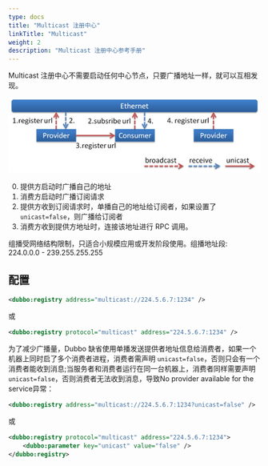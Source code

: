 ```yaml
---
type: docs
title: "Multicast 注册中心"
linkTitle: "Multicast"
weight: 2
description: "Multicast 注册中心参考手册"
---
```


Multicast 注册中心不需要启动任何中心节点，只要广播地址一样，就可以互相发现。

![/user-guide/images/multicast.jpg](/imgs/user/multicast.jpg)

0. 提供方启动时广播自己的地址
1. 消费方启动时广播订阅请求
2. 提供方收到订阅请求时，单播自己的地址给订阅者，如果设置了 `unicast=false`，则广播给订阅者
3. 消费方收到提供方地址时，连接该地址进行 RPC 调用。

组播受网络结构限制，只适合小规模应用或开发阶段使用。组播地址段: 224.0.0.0 - 239.255.255.255

## 配置

```xml
<dubbo:registry address="multicast://224.5.6.7:1234" />
```

或

```xml
<dubbo:registry protocol="multicast" address="224.5.6.7:1234" />
```

为了减少广播量，Dubbo 缺省使用单播发送提供者地址信息给消费者，如果一个机器上同时启了多个消费者进程，消费者需声明 `unicast=false`，否则只会有一个消费者能收到消息;当服务者和消费者运行在同一台机器上，消费者同样需要声明`unicast=false`，否则消费者无法收到消息，导致No provider available for the service异常：

```xml
<dubbo:registry address="multicast://224.5.6.7:1234?unicast=false" />
```

或

```xml
<dubbo:registry protocol="multicast" address="224.5.6.7:1234">
    <dubbo:parameter key="unicast" value="false" />
</dubbo:registry>
```
